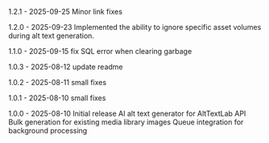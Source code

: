 1.2.1 - 2025-09-25
Minor link fixes

1.2.0 - 2025-09-23
Implemented the ability to ignore specific asset volumes during alt text generation.

1.1.0 - 2025-09-15
fix SQL error when clearing garbage

1.0.3 - 2025-08-12
update readme

1.0.2 - 2025-08-11
small fixes

1.0.1 - 2025-08-10
small fixes

1.0.0 - 2025-08-10
Initial release
AI alt text generator for AltTextLab API
Bulk generation for existing media library images
Queue integration for background processing